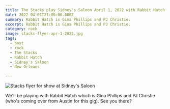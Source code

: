```yaml
---
title: The Stacks play Sidney's Saloon April 1, 2022 with Rabbit Hatch.
date: 2022-04-01T21:00:00.000Z
summary: Rabbit Hatch is Gina Phillips and PJ Christie.
excerpt: Rabbit Hatch is Gina Phillips and PJ Christie.
category: rock
image: stacks-flyer-apr-1-2022.jpg
tags:
  - post
  - rock
  - The Stacks
  - Rabbit Hatch
  - Sidney's Saloon
  - New Orleans

---
```


![Stacks flyer for show at Sidney's Saloon](/static/images/stacks-flyer-apr-1-2022.jpg "Stacks flyer with for show with The Parishioners")

We'll be playing with Rabbit Hatch which is Gina Phillips and PJ Christie (who's coming over from Austin for this gig).
See you there?